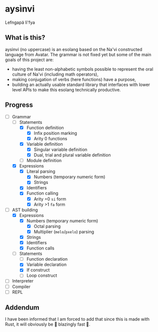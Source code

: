 # aysìnvi
Lefngapä lì'fya

## What is this?
aysìnvi (no uppercase) is an esolang based on the Na'vi constructed language from Avatar.
The grammar is not fixed yet but some of the main goals of this project are:
 - having the least non-alphabetic symbols possible to represent the oral culture of Na'vi (including math operators),
 - making conjugation of verbs (here functions) have a purpose,
 - building an actually usable standard library that interfaces with lower level APIs to make this esolang technically productive.

## Progress
 - [ ] Grammar
   - [ ] Statements
     - [x] Function definition
       - [x] Infix position marking
       - [x] Arity 0 functions
     - [x] Variable definition
       - [x] Singular variable definition
       - [x] Dual, trial and plural variable definition
     - [ ] Module definition
   - [x] Expressions
     - [x] Literal parsing
       - [x] Numbers (temporary numeric form)
       - [x] Strings
     - [x] Identifiers
     - [x] Function calling
       - [x] Arity =0 `si` form
       - [x] Arity >1 `fa` form
 - [ ] AST building
   - [x] Expressions
     - [x] Numbers (temporary numeric form)
       - [x] Octal parsing
       - [x] Multiplier (`melo`/`pxelo`) parsing
     - [x] Strings
     - [x] Identifiers
     - [x] Function calls
   - [ ] Statements
     - [ ] Function declaration
     - [x] Variable declaration
     - [x] If construct
     - [ ] Loop construct
 - [ ] Interpreter
 - [ ] Compiler
 - [ ] REPL

## Addendum
I have been informed that I am forced to add that since this is made with Rust, it will obviously be 🚀 blazingly fast 🚀.
